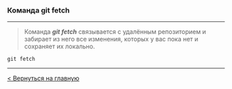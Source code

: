 ### Команда **git fetch**

---
> Команда ***git fetch*** связывается с удалённым репозиторием и забирает из него все изменения, которых у вас пока нет и сохраняет их локально.

```bush=
git fetch
```
---
[< Вернуться на главную](./readme.md)
